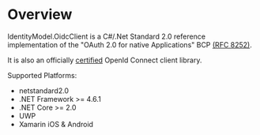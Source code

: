 Overview
========

IdentityModel.OidcClient is a C\#/.Net Standard 2.0 reference
implementation of the \"OAuth 2.0 for native Applications\" BCP [(RFC
8252)](https://tools.ietf.org/html/rfc8252/).

It is also an officially [certified](https://openid.net/certification/)
OpenId Connect client library.

Supported Platforms:

-   netstandard2.0
-   .NET Framework \>= 4.6.1
-   .NET Core \>= 2.0
-   UWP
-   Xamarin iOS & Android

